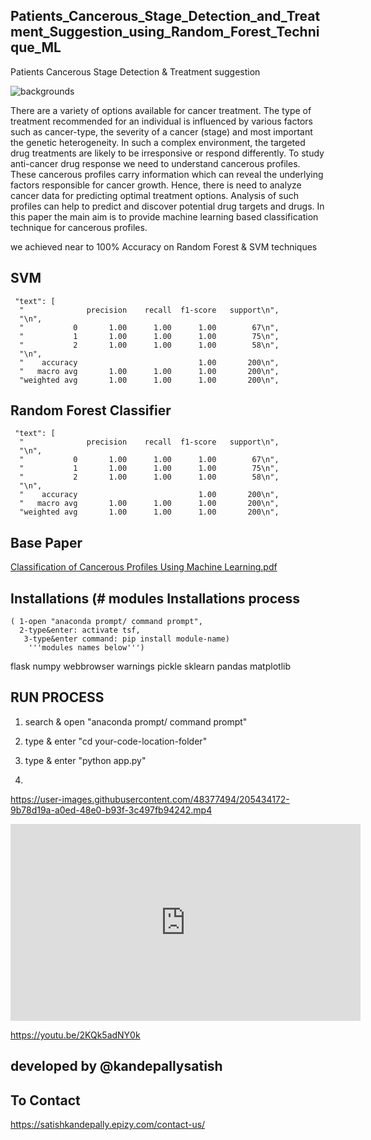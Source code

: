 ## Patients_Cancerous_Stage_Detection_and_Treatment_Suggestion_using_Random_Forest_Technique_ML
Patients Cancerous Stage Detection &amp; Treatment suggestion

![backgrounds](https://user-images.githubusercontent.com/48377494/231854356-c94e1d9c-177b-4d60-9c26-f9dbba61726d.jpg)

There are a variety of options available for cancer treatment. The type of treatment recommended for an individual is influenced by various factors such as cancer-type, the severity of a cancer (stage) and most important the genetic heterogeneity. In such a complex environment, the targeted drug treatments are likely to be irresponsive or respond differently. To study anti-cancer drug response we need to understand cancerous profiles. These cancerous profiles carry information which can reveal the underlying factors responsible for cancer growth. Hence, there is need to analyze cancer data for predicting optimal treatment options. Analysis of such profiles can help to predict and discover potential drug targets and drugs. In this paper the main aim is to provide machine learning based classification technique for cancerous profiles. 

we achieved near to 100% Accuracy on Random Forest & SVM techniques

## SVM
     "text": [
      "              precision    recall  f1-score   support\n",
      "\n",
      "           0       1.00      1.00      1.00        67\n",
      "           1       1.00      1.00      1.00        75\n",
      "           2       1.00      1.00      1.00        58\n",
      "\n",
      "    accuracy                           1.00       200\n",
      "   macro avg       1.00      1.00      1.00       200\n",
      "weighted avg       1.00      1.00      1.00       200\n",
      
## Random Forest Classifier

     "text": [
      "              precision    recall  f1-score   support\n",
      "\n",
      "           0       1.00      1.00      1.00        67\n",
      "           1       1.00      1.00      1.00        75\n",
      "           2       1.00      1.00      1.00        58\n",
      "\n",
      "    accuracy                           1.00       200\n",
      "   macro avg       1.00      1.00      1.00       200\n",
      "weighted avg       1.00      1.00      1.00       200\n",
      
## Base Paper

[Classification of Cancerous Profiles Using Machine Learning.pdf](https://github.com/kandepallysatish/Patients_Cancerous_Stage_Detection_and_Treatment_Suggestion_using_Random_Forest_Technique_ML/files/10146093/Classification.of.Cancerous.Profiles.Using.Machine.Learning.pdf)


## Installations (# modules Installations process 
    ( 1-open "anaconda prompt/ command prompt",
      2-type&enter: activate tsf,
       3-type&enter command: pip install module-name) 
        '''modules names below''')

flask
numpy
webbrowser
warnings
pickle
sklearn
pandas
matplotlib

## RUN PROCESS

1) search & open "anaconda prompt/ command prompt"

2) type & enter "cd your-code-location-folder"

3) type & enter "python app.py"

4) 


https://user-images.githubusercontent.com/48377494/205434172-9b78d19a-a0ed-48e0-b93f-3c497fb94242.mp4

<iframe width="560" height="315" src="https://www.youtube.com/embed/2KQk5adNY0k" title="YouTube video player" frameborder="0" allow="accelerometer; autoplay; clipboard-write; encrypted-media; gyroscope; picture-in-picture; web-share" allowfullscreen></iframe>

https://youtu.be/2KQk5adNY0k

## developed by @kandepallysatish
## To Contact 
https://satishkandepally.epizy.com/contact-us/
